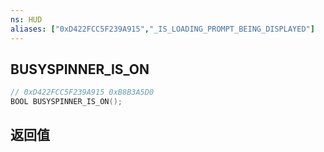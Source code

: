 ```yaml
---
ns: HUD
aliases: ["0xD422FCC5F239A915","_IS_LOADING_PROMPT_BEING_DISPLAYED"]
---
```

## BUSYSPINNER_IS_ON

```c
// 0xD422FCC5F239A915 0xB8B3A5D0
BOOL BUSYSPINNER_IS_ON();
```


## 返回值
